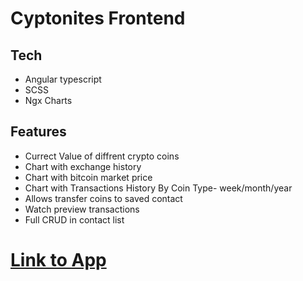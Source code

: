 # Cyptonites Frontend

## Tech
- Angular typescript
- SCSS
- Ngx Charts

## Features
- Currect Value of diffrent crypto coins
- Chart with exchange history
- Chart with bitcoin market price
- Chart with Transactions History By Coin Type- week/month/year
- Allows transfer coins to saved contact
- Watch preview transactions
- Full CRUD in contact list

# <a href="https://cryptonites.herokuapp.com/#/" target="blank">Link to App</a>
